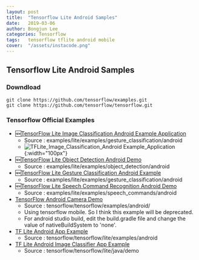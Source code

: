 ```yaml
---
layout: post
title:  "Tensorflow Lite Android Samples"
date:   2019-03-06
author: Bongjun Lee
categories: Tensorflow
tags:	tensorflow tflite android mobile
cover:  "/assets/instacode.png"
---
```


## Tensorflow Lite Android Samples

### Downdload
<pre><code class="bash">git clone https://github.com/tensorflow/examples.git
git clone https://github.com/tensorflow/tensorflow.git</code></pre>

### Tensorflow Official Examples
* 🆕[TensorFlow Lite Image Classification Android Example Application](https://github.com/tensorflow/examples/blob/master/lite/examples/image_classification/android/README.md)
  * Source : examples/lite/examples/gesture_classification/android
  * ![TFLite_Image_Classification_Android Example_Application](https://bbongcol.github.io/assets/TFLite_Image_Classification_Android%20Example_Application.png){:width="100px"}
* 🆕[TensorFlow Lite Object Detection Android Demo](https://github.com/tensorflow/examples/blob/master/lite/examples/object_detection/android/README.md)
  * Source : examples/lite/examples/object_detection/android
* 🆕[TensorFlow Lite Gesture Classification Android Example](https://github.com/tensorflow/examples/blob/master/lite/examples/gesture_classification/android/README.md)
  * Source : examples/lite/examples/gesture_classification/android
* 🆕[TensorFlow Lite Speech Command Recognition Android Demo](https://github.com/tensorflow/examples/blob/master/lite/examples/speech_commands/android/README.md#tensorflow-lite-speech-command-recognition-android-demo)
  * Source : examples/lite/examples/speech_commands/android
* [TensorFlow Android Camera Demo](https://github.com/tensorflow/tensorflow/tree/master/tensorflow/examples/android)
  * Source : tensorflow/tensorflow/examples/android/
  * Using tensorflow mobile. So I think this example will be deprecated.
  * For android studio build, edit the build.gradle file and change the value of nativeBuildSystem to 'none'.
* [TF Lite Android App Example](https://github.com/tensorflow/tensorflow/tree/master/tensorflow/lite/examples/android/app)
  * Source : tensorflow/tensorflow/lite/examples/android
* [TF Lite Android Image Classifier App Example](https://github.com/tensorflow/tensorflow/tree/master/tensorflow/lite/java/demo)
  * Source : tensorflow/tensorflow/lite/java/demo
